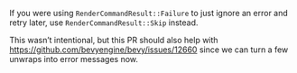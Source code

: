 If you were using `RenderCommandResult::Failure` to just ignore an error and retry later, use `RenderCommandResult::Skip` instead.

This wasn’t intentional, but this PR should also help with https://github.com/bevyengine/bevy/issues/12660 since we can turn a few unwraps into error messages now.
